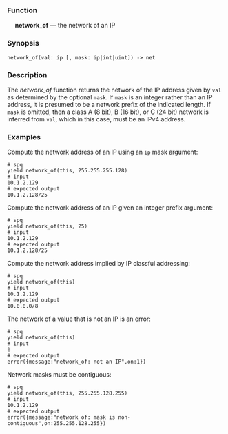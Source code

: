 ### Function

&emsp; **network_of** &mdash; the network of an IP

### Synopsis

```
network_of(val: ip [, mask: ip|int|uint]) -> net
```

### Description

The _network_of_ function returns the network of the IP address given
by `val` as determined by the optional `mask`.  If `mask` is an integer rather
than an IP address, it is presumed to be a network prefix of the indicated length.
If `mask` is omitted, then a class A (8 bit), B (16 bit), or C (24 bit)
network is inferred from `val`, which in this case, must be an IPv4 address.

### Examples

Compute the network address of an IP using an `ip` mask argument:
```mdtest-spq
# spq
yield network_of(this, 255.255.255.128)
# input
10.1.2.129
# expected output
10.1.2.128/25
```

Compute the network address of an IP given an integer prefix argument:
```mdtest-spq
# spq
yield network_of(this, 25)
# input
10.1.2.129
# expected output
10.1.2.128/25
```

Compute the network address implied by IP classful addressing:
```mdtest-spq
# spq
yield network_of(this)
# input
10.1.2.129
# expected output
10.0.0.0/8
```

The network of a value that is not an IP is an error:
```mdtest-spq {data-layout="stacked"}
# spq
yield network_of(this)
# input
1
# expected output
error({message:"network_of: not an IP",on:1})
```

Network masks must be contiguous:
```mdtest-spq {data-layout="stacked"}
# spq
yield network_of(this, 255.255.128.255)
# input
10.1.2.129
# expected output
error({message:"network_of: mask is non-contiguous",on:255.255.128.255})
```
